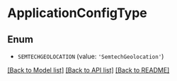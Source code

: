 # ApplicationConfigType


## Enum

* `SEMTECHGEOLOCATION` (value: `'SemtechGeolocation'`)

[[Back to Model list]](../README.md#documentation-for-models) [[Back to API list]](../README.md#documentation-for-api-endpoints) [[Back to README]](../README.md)


